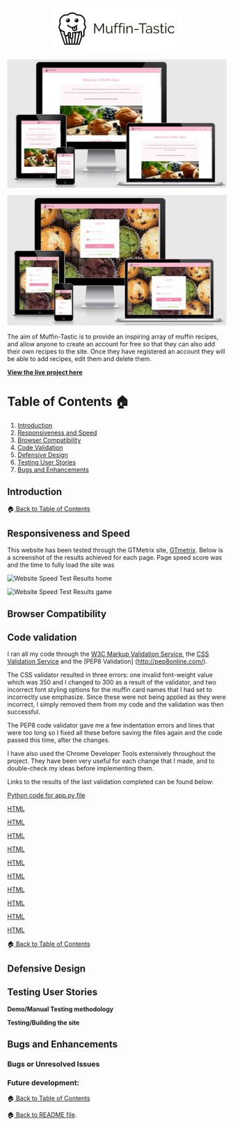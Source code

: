 <p align="center">
  <img src="/static/images/logo1.png" 
alt="logo"/>
</p>


![Image containing example of responsiveness within several screens](/static/docs/readme/responsive.png)

![Image containing example of responsiveness within several screens](/static/docs/readme/responsive1.png)


The aim of Muffin-Tastic is to provide an inspiring array of muffin recipes, and allow anyone to create an account for free so that they can also add their 
own recipes to the site. Once they have registered an account they will be able to add recipes, edit them and delete them.

**[View the live project here](https://muffin-tastic.herokuapp.com/)**


# Table of Contents :house: <a name="home"></a>
1. [Introduction](#introduction)
2. [Responsiveness and Speed](#responsiveness)
3. [Browser Compatibility](#browsercomp)
4. [Code Validation](#codeval)
5. [Defensive Design](#defensived)
6. [Testing User Stories](#testing)
7. [Bugs and Enhancements](#bugs)

## Introduction <a name="introduction"></a>



:house:[ Back to Table of Contents](#home)




## Responsiveness and Speed<a name="responsiveness"></a>

This website has been tested through the GTMetrix site, [GTmetrix](https://gtmetrix.com).
Below is a screenshot of the results achieved for each page. Page speed score was and the time to fully load the site was

![Website Speed Test Results home](assets/img/performance1.png)


![Website Speed Test Results game](assets/img/performance2.png)



## Browser Compatibility <a name="browsercomp"></a>


## Code validation <a name="codeval"></a>

I ran all my code through the  [W3C Markup Validation Service](https://validator.w3.org), the [CSS Validation Service](https://jigsaw.w3.org/css-validator) and the [PEP8 Validation] (http://pep8online.com/).

The CSS validator resulted in three errors: one invalid font-weight value which was 350 and I changed to 300 as a result of the validator, and two
incorrect font styling options for the muffin card names that I had set to incorrectly use emphasize. Since these were not being applied as they were incorrect, I simply removed them from my code
and the validation was then successful.

The PEP8 code validator gave me a few indentation errors and lines that were too long so I fixed all these before saving the files again and the code passed 
this time, after the changes.

I have also used the Chrome Developer Tools extensively throughout the project. They have been very useful for each change that I made, and to double-check my ideas before implementing them. 


Links to the results of the last validation completed can be found below:


[Python code for app.py file](/static/docs/readme/validation/pep8_val.png)

[HTML](/static/docs/readme/validation/base_val.png)

[HTML](/static/docs/readme/validation/base_login_val.png)

[HTML](/static/docs/readme/validation/account_val.png)

[HTML](/static/docs/readme/validation/add_recipe_val.png)

[HTML](/static/docs/readme/validation/edit_recipe_val.png)

[HTML](/static/docs/readme/validation/errorpage_val.png)

[HTML](/static/docs/readme/validation/login_val.png)

[HTML](/static/docs/readme/validation/my_muffins_val.png)

[HTML](/static/docs/readme/validation/recipes_val.png)

[HTML](/static/docs/readme/validation/register_val.png)


:house:[ Back to Table of Contents](#home)

## Defensive Design <a name="defensived"></a>


## Testing User Stories <a name="testing"></a>


**Demo/Manual Testing methodology**


**Testing/Building the site**


## Bugs and Enhancements <a name="bugs"></a>



### Bugs or Unresolved Issues



### Future development:




:house:[ Back to Table of Contents](#home)





:house:[ Back to README file](README.md).